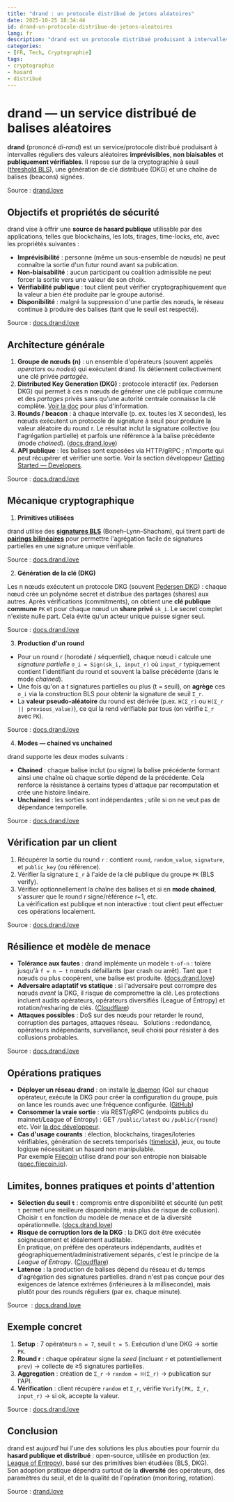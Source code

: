 ```yaml
---
title: "drand : un protocole distribué de jetons aléatoires"
date: 2025-10-25 18:34:44
id: drand-un-protocole-distribue-de-jetons-aleatoires
lang: fr
description: "drand est un protocole distribué produisant à intervalles réguliers des valeurs aléatoires, non biaisables et publiquement vérifiables"
categories:
- [FR, Tech, Cryptographie]
tags:
- cryptographie
- hasard
- distribué
---
```


# drand — un service distribué de balises aléatoires

**drand** (prononcé *di-rand*) est un service/protocole distribué produisant à intervalles réguliers
des valeurs aléatoires **imprévisibles**, **non biaisables** et **publiquement vérifiables**. Il
repose sur de la cryptographie à seuil ([threshold BLS](https://fr.wikipedia.org/wiki/Signature_de_Boneh-Lynn-Shacham)),
une génération de clé distribuée (DKG) et une chaîne de balises (beacons) signées.

Source : [drand.love][1]

## Objectifs et propriétés de sécurité

drand vise à offrir une **source de hasard publique** utilisable par des applications, telles que
blockchains, les lots, tirages, time-locks, etc, avec les propriétés suivantes :

* **Imprévisibilité** : personne (même un sous-ensemble de nœuds) ne peut connaître la sortie d'un futur round avant sa publication.
* **Non-biaisabilité** : aucun participant ou coalition admissible ne peut forcer la sortie vers une valeur de son choix.
* **Vérifiabilité publique** : tout client peut vérifier cryptographiquement que la valeur a bien été produite par le groupe autorisé.
* **Disponibilité** : malgré la suppression d'une partie des nœuds, le réseau continue à produire des balises (tant que le seuil est respecté).

Source : [docs.drand.love][2]

## Architecture générale

1. **Groupe de nœuds (n)** : un ensemble d'opérateurs (souvent appelés *operators* ou *nodes*) qui exécutent drand. Ils détiennent collectivement une clé privée *partagée*.
2. **Distributed Key Generation (DKG)** : protocole interactif (ex. Pedersen DKG) qui permet à ces n nœuds de générer une clé publique commune et des *partages* privés sans qu'une autorité centrale connaisse la clé complète. [Voir la doc](https://docs.drand.love/docs/cryptography/) pour plus d'information.
3. **Rounds / beacon** : à chaque intervalle (p. ex. toutes les X secondes), les nœuds exécutent un protocole de signature à seuil pour produire la valeur aléatoire du round r. Le résultat inclut la signature collective (ou l'agrégation partielle) et parfois une référence à la balise précédente (mode *chained*). ([docs.drand.love][3])
4. **API publique** : les balises sont exposées via HTTP/gRPC ; n'importe qui peut récupérer et vérifier une sortie. Voir la section développeur [Getting Started — Developers](https://docs.drand.love/developer/).

Source : [docs.drand.love][4]


## Mécanique cryptographique

1. **Primitives utilisées**

drand utilise des **[signatures BLS](https://fr.wikipedia.org/wiki/Signature_de_Boneh-Lynn-Shacham)** (Boneh–Lynn–Shacham),
qui tirent parti de **[pairings bilinéaires](https://crypto.stanford.edu/pbc/notes/ep/pairing.html)** pour permettre
l'agrégation facile de signatures partielles en une signature unique vérifiable.

Source : [docs.drand.love][2]

2. **Génération de la clé (DKG)**

Les n nœuds exécutent un protocole DKG (souvent [Pedersen DKG](https://dl.acm.org/doi/10.5555/1754868.1754929)) :
chaque nœud crée un polynôme secret et distribue des partages (shares) aux autres. Après vérifications (commitments),
on obtient une **clé publique commune** `PK` et pour chaque nœud un **share privé** `sk_i`.
Le secret complet n'existe nulle part. Cela évite qu'un acteur unique puisse signer seul.

Source : [docs.drand.love][5]


3. **Production d'un round**

* Pour un round r (horodaté / séquentiel), chaque nœud i calcule une *signature partielle* `σ_i = Sign(sk_i, input_r)`
  où `input_r` typiquement contient l'identifiant du round et souvent la balise précédente (dans le mode *chained*).
* Une fois qu'on a t signatures partielles ou plus (t = seuil), on **agrège** ces `σ_i` via la construction BLS
  pour obtenir la signature de seuil `Σ_r`.
* La **valeur pseudo-aléatoire** du round est dérivée (p.ex. `H(Σ_r)` ou `H(Σ_r || previous_value)`),
  ce qui la rend vérifiable par tous (on vérifie `Σ_r` avec `PK`).

Source : [docs.drand.love][2]

4. **Modes — chained vs unchained**

drand supporte les deux modes suivants :

   * **Chained** : chaque balise inclut (ou signe) la balise précédente formant ainsi une chaîne où chaque sortie dépend de la précédente.
   Cela renforce la résistance à certains types d'attaque par recomputation et crée une histoire linéaire.
   * **Unchained** : les sorties sont indépendantes ; utile si on ne veut pas de dépendance temporelle.

Source : [docs.drand.love][2]

## Vérification par un client

1. Récupérer la sortie du round `r` : contient `round`, `random_value`, `signature`, et `public_key` (ou référence).
2. Vérifier la signature `Σ_r` à l'aide de la clé publique du groupe `PK` (BLS verify).
3. Vérifier optionnellement la chaîne des balises et si en **mode chained**, s'assurer que le round r signe/référence r−1, etc.  
   La vérification est publique et non interactive : tout client peut effectuer ces opérations localement.

Source : [docs.drand.love][5]

## Résilience et modèle de menace

* **Tolérance aux fautes** : drand implémente un modèle `t-of-n` : tolère jusqu'à `f = n − t` nœuds
  défaillants (par crash ou arrêt). Tant que t nœuds ou plus coopèrent, une balise est produite. ([docs.drand.love][2])
* **Adversaire adaptatif vs statique** : si l'adversaire peut corrompre des nœuds *avant* la DKG, il risque de compromettre la clé.
  Les protections incluent audits opérateurs, opérateurs diversifiés (League of Entropy) et rotation/resharing de clés. ([Cloudflare][6])
* **Attaques possibles** : DoS sur des nœuds pour retarder le round, corruption des partages, attaques réseau.  
  Solutions : redondance, opérateurs indépendants, surveillance, seuil choisi pour résister à des collusions probables.

Source : [docs.drand.love][3]

## Opérations pratiques

* **Déployer un réseau drand** : on installe [le daemon](https://github.com/drand/drand) (Go) sur chaque opérateur,
  exécute la DKG pour créer la configuration du groupe, puis on lance les rounds avec une fréquence configurée. ([GitHub][7])
* **Consommer la vraie sortie** : via REST/gRPC (endpoints publics du mainnet/League of Entropy) : GET `/public/latest` ou `/public/{round}` etc. Voir [la doc développeur](https://docs.drand.love/developer/).
* **Cas d'usage courants** : élection, blockchains, tirages/loteries vérifiables, génération de secrets temporisés ([timelock](https://en.bitcoin.it/wiki/Timelock)),
  jeux, ou toute logique nécessitant un hasard non manipulable.  
  Par exemple [Filecoin](https://filecoin.io/) utilise drand pour son entropie non biaisable ([spec.filecoin.io][8]).

## Limites, bonnes pratiques et points d'attention

* **Sélection du seuil `t`** : compromis entre disponibilité et sécurité (un petit `t` permet une meilleure disponibilité, mais plus de risque de collusion).  
  Choisir `t` en fonction du modèle de menace et de la diversité opérationnelle. ([docs.drand.love][3])
* **Risque de corruption lors de la DKG** : la DKG doit être exécutée soigneusement et idéalement auditable.  
  En pratique, on préfère des opérateurs indépendants, audités et géographiquement/administrativement séparés, c'est le principe de la *League of Entropy*. ([Cloudflare][6])
* **Latence** : la production de balises dépend du réseau et du temps d'agrégation des signatures partielles.
  drand n'est pas conçue pour des exigences de latence extrêmes (inférieures à la milliseconde), mais plutôt pour des rounds réguliers (par ex. chaque minute).

Source  : [docs.drand.love][5]

## Exemple concret

1. **Setup** : 7 opérateurs `n = 7`, seuil `t = 5`. Exécution d'une DKG → sortie `PK`.
2. **Round r** : chaque opérateur signe la *seed* (incluant `r` et potentiellement `prev`) → collecte de ≥5 signatures partielles.
3. **Aggregation** : création de `Σ_r` → `random = H(Σ_r)` → publication sur l'API.
4. **Vérification** : client récupère `random` et `Σ_r`, vérifie `Verify(PK, Σ_r, input_r)` → si ok, accepte la valeur.

Source : [docs.drand.love][2]

## Conclusion

drand est aujourd'hui l'une des solutions les plus abouties pour fournir du **hasard publique et
distribué** : open-source, utilisée en production (ex. [League of Entropy](https://www.drand.love/loe)),
basé sur des primitives bien étudiées (BLS, DKG).  
Son adoption pratique dépendra surtout de la **diversité** des opérateurs,
des paramètres du seuil, et de la qualité de l'opération (monitoring, rotation).

Source : [drand.love][1]

[1]: https://www.drand.love/ "Drand: Home"
[2]: https://docs.drand.love/docs/cryptography/ "Cryptography"
[3]: https://docs.drand.love/docs/specification/ "Protocol Specification"
[4]: https://docs.drand.love/developer/ "Getting Started - Developers"
[5]: https://docs.drand.love/docs/ "Welcome to the drand docs"
[6]: https://www.cloudflare.com/leagueofentropy/ "Distributed Randomness Beacon"
[7]: https://github.com/drand/drand "drand/drand: 🎲 A Distributed Randomness Beacon Daemon"
[8]: https://spec.filecoin.io/libraries/drand/ "drand - Distributed Randomness"
